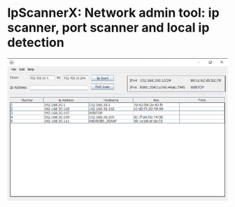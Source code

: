 # IpScannerX: Network admin tool: ip scanner, port scanner and local ip detection
<img src="images/ipscannerx.PNG" width="600">
